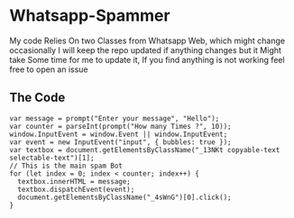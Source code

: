 # Whatsapp-Spammer

My code Relies On two Classes from Whatsapp Web, which might change occasionally I will keep the repo updated if anything changes but it Might take Some time for me to update it,
If you find anything is not working feel free to open an issue

## The Code

```
var message = prompt("Enter your message", "Hello");
var counter = parseInt(prompt("How many Times ?", 10));
window.InputEvent = window.Event || window.InputEvent;
var event = new InputEvent("input", { bubbles: true });
var textbox = document.getElementsByClassName("_13NKt copyable-text selectable-text")[1];
// This is the main spam Bot
for (let index = 0; index < counter; index++) {
  textbox.innerHTML = message;
  textbox.dispatchEvent(event);
  document.getElementsByClassName("_4sWnG")[0].click();
}
```
